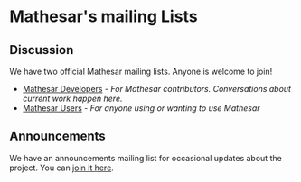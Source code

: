 # Mathesar's mailing Lists

## Discussion

We have two official Mathesar mailing lists. Anyone is welcome to join!

- [Mathesar Developers](https://groups.google.com/a/mathesar.org/g/mathesar-developers/) - *For Mathesar contributors. Conversations about current work happen here.*
- [Mathesar Users](https://groups.google.com/a/mathesar.org/g/mathesar-users/) - *For anyone using or wanting to use Mathesar*

## Announcements

We have an announcements mailing list for occasional updates about the project. You can [join it here](https://mathesar.org/mailing-list.html).